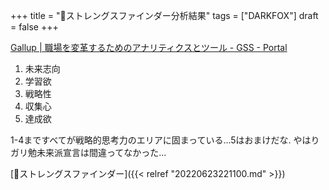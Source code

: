 +++
title = "🦊ストレングスファインダー分析結果"
tags = ["DARKFOX"]
draft = false
+++

[Gallup | 職場を変革するためのアナリティクスとツール - GSS - Portal](https://my.gallup.com/_Portal/Component?gssClientId=dduOMXW7d71AS3U_2BFMiMY8EiRX0WxJVn_2FHNUkaHb4okdayR4Pz6_2BetryXCC5aLQ2&gssComponentId=6872#/summary)

1.  未来志向
2.  学習欲
3.  戦略性
4.  収集心
5.  達成欲

1-4まですべてが戦略的思考力のエリアに固まっている...5はおまけだな.
やはりガリ勉未来派宣言は間違ってなかった...

[📝ストレングスファインダー]({{< relref "20220623221100.md" >}})
